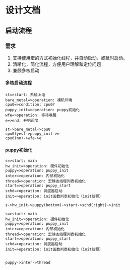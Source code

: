 # 设计文档

## 启动流程

### 需求

1. 支持使用宏的方式初始化线程，并自动启动，或延时启动。
2. 清晰化，简化流程，方便用户理解和定位问题
3. 兼顾多核启动

#### 多核启动流程

```flow
st=>start: 系统上电
bare_metal=>operation: 裸机环境
cpu0=>condition: cpu0?
puppy_init=>operation: puppy初始化
wfe=>operation: 等待唤醒
e=>end: 开始调度

st->bare_metal->cpu0
cpu0(yes)->puppy_init->e
cpu0(no)->wfe->e
```

#### puppy初始化

```flow
s=>start: main
hw_init=>operation: 硬件初始化
puppy=>operation: puppy_init
inter=>operation: 内部初始化
thread=>operation: 宏静态线程列表初始化
start=>operation: puppy_start
schd=>operation: 调度器启动
init=>operation: init函数列表初始化（init线程）

s->hw_init->puppy(bottom)->start->schd(right)->init

```

```flow
s=>start: main
hw_init=>operation: 硬件初始化
puppy=>operation: puppy_init
inter=>operation: 内部初始化
thread=>operation: 宏静态线程列表初始化
start=>operation: puppy_start
schd=>operation: 调度器启动
init=>operation: init函数列表初始化（init线程）


puppy->inter->thread
```

